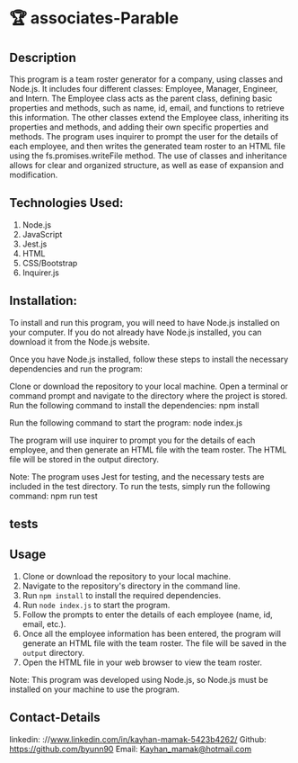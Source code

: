 # 🏆 associates-Parable

## Description

This program is a team roster generator for a company, using classes and Node.js. It includes four different classes: Employee, Manager, Engineer, and Intern. The Employee class acts as the parent class, defining basic properties and methods, such as name, id, email, and functions to retrieve this information. The other classes extend the Employee class, inheriting its properties and methods, and adding their own specific properties and methods. The program uses inquirer to prompt the user for the details of each employee, and then writes the generated team roster to an HTML file using the fs.promises.writeFile method. The use of classes and inheritance allows for clear and organized structure, as well as ease of expansion and modification.

## Technologies Used:

1. Node.js
2. JavaScript
3. Jest.js
4. HTML
5. CSS/Bootstrap
6. Inquirer.js

## Installation:

To install and run this program, you will need to have Node.js installed on your computer. If you do not already have Node.js installed, you can download it from the Node.js website.

Once you have Node.js installed, follow these steps to install the necessary dependencies and run the program:

Clone or download the repository to your local machine.
Open a terminal or command prompt and navigate to the directory where the project is stored.
Run the following command to install the dependencies: npm install

Run the following command to start the program: node index.js

The program will use inquirer to prompt you for the details of each employee, and then generate an HTML file with the team roster. The HTML file will be stored in the output directory.

Note: The program uses Jest for testing, and the necessary tests are included in the test directory. To run the tests, simply run the following command: npm run test

## tests

## Usage

1. Clone or download the repository to your local machine.
2. Navigate to the repository's directory in the command line.
3. Run `npm install` to install the required dependencies.
4. Run `node index.js` to start the program.
5. Follow the prompts to enter the details of each employee (name, id, email, etc.).
6. Once all the employee information has been entered, the program will generate an HTML file with the team roster. The file will be saved in the `output` directory.
7. Open the HTML file in your web browser to view the team roster.

Note: This program was developed using Node.js, so Node.js must be installed on your machine to use the program.

## Contact-Details

linkedin: ://www.linkedin.com/in/kayhan-mamak-5423b4262/
Github: https://github.com/byunn90
Email: Kayhan_mamak@hotmail.com
